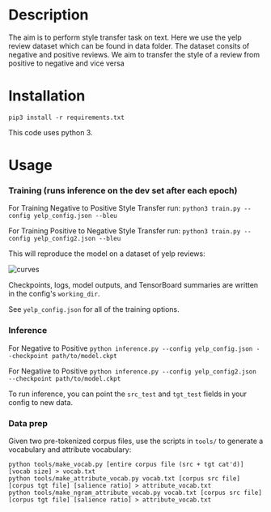# Description

The aim is to perform style transfer task on text. Here we use the yelp review dataset which can be found in data folder. The dataset consits of negative and positive reviews. We aim to transfer the style of a review from positive to negative and vice versa
# Installation

`pip3 install -r requirements.txt`

This code uses python 3. 

# Usage

### Training (runs inference on the dev set after each epoch)

For Training Negative to Positive Style Transfer run:
`python3 train.py --config yelp_config.json --bleu`

For Training Positive to Negative Style Transfer run:
`python3 train.py --config yelp_config2.json --bleu`

This will reproduce the model on a dataset of yelp reviews:

![curves](https://i.imgur.com/jfYaDBr.png)


Checkpoints, logs, model outputs, and TensorBoard summaries are written in the config's `working_dir`.

See `yelp_config.json` for all of the training options. 

### Inference

For Negative to Positive
`python inference.py --config yelp_config.json --checkpoint path/to/model.ckpt`

For Negative to Positive
`python inference.py --config yelp_config2.json --checkpoint path/to/model.ckpt`

To run inference, you can point the `src_test` and `tgt_test` fields in your config to new data. 


### Data prep

Given two pre-tokenized corpus files, use the scripts in `tools/` to generate a vocabulary and attribute vocabulary:

```
python tools/make_vocab.py [entire corpus file (src + tgt cat'd)] [vocab size] > vocab.txt
python tools/make_attribute_vocab.py vocab.txt [corpus src file] [corpus tgt file] [salience ratio] > attribute_vocab.txt
python tools/make_ngram_attribute_vocab.py vocab.txt [corpus src file] [corpus tgt file] [salience ratio] > attribute_vocab.txt
```

